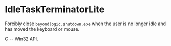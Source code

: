 IdleTaskTerminatorLite
======================

Forcibly close `beyondlogic.shutdown.exe` when the user is no longer idle and has moved
the keyboard or mouse.

C -- Win32 API.
